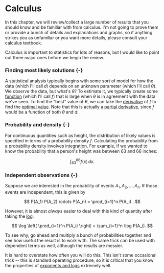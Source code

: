 # Calculus

In this chapter, we will review/collect a large number of results that you should know and be familiar with from calculus. I'm not going to prove them or provide a bunch of details and explanations and graphs, so if anything strikes you as unfamiliar or you want more details, please consult your calculus textbook.

Calculus is important to statistics for lots of reasons, but I would like to point out three major ones before we begin the review.

### Finding most likely solutions {-}

A statistical analysis typically begins with some sort of model for how the data (which I'll call $d$) depends on an unknown parameter (which I'll call $\theta$). We observe the data, but what's $\theta$? To estimate it, we typically create some [function](functions.html) (which I'll call $f$) that is large when $\theta$ is in agreement with the data we've seen. To find the "best" value of $\theta$, we can take the [derivative](derivatives.html) of $f$ to find the [optimal value](optimization.html). Note that this is actually a [partial derivative](partial-derivatives.html), since $f$ would be a function of both $\theta$ and $d$.

### Probability and density {-}

For continuous quantities such as height, the distribution of likely values is specified in terms of a probability density $f$. Calculating the probability from a probability density involves [integration](integration.html). For example, if we wanted to know the probability that a person's height was between 63 and 66 inches:

$$ \int_{63}^{66} f(x) \, dx . $$

### Independent observations {-}

Suppose we are interested in the probability of events $A_1, A_2, \ldots, A_n$. If those events are independent, this is given by

$$ P(A_1) P(A_2) \cdots P(A_n) = \prod_{i=1}^n P(A_i) . $$

However, it is almost *always* easier to deal with this kind of quantity after taking the [log](log-and-exp.html):

$$ \log \left( \prod_{i=1}^n P(A_i) \right) = \sum_{i=1}^n \log P(A_i). $$

To see why, go ahead and multiply a bunch of probabilities together and see how useful the result is to work with. The same trick can be used with dependent terms as well, although the results are messier.

It is hard to overstate how often you will do this. This isn't some occasional trick -- this is standard operating procedure, so it is critical that you know the properties of [exponents and logs](log-and-exp.html) extremely well.
